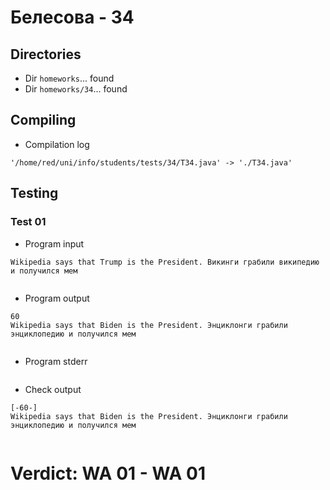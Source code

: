 # Белесова - 34
## Directories
- Dir `homeworks`... found
- Dir `homeworks/34`... found
## Compiling
- Compilation log
```
'/home/red/uni/info/students/tests/34/T34.java' -> './T34.java'

```
## Testing
### Test 01
- Program input
```
Wikipedia says that Trump is the President. Викинги грабили википедию и получился мем


```
- Program output
```
60
Wikipedia says that Biden is the President. Энциклонги грабили энциклопедию и получился мем


```
- Program stderr
```

```
- Check output
```
[-60-]
Wikipedia says that Biden is the President. Энциклонги грабили энциклопедию и получился мем


```
# Verdict: **WA 01** - WA 01
